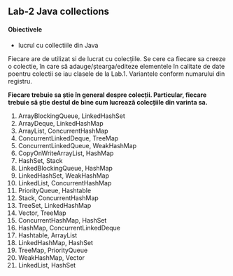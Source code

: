 ## Lab-2 Java collections 

#### Obiectivele
- lucrul cu collectiile din Java
 
 Fiecare are de utilizat si de lucrat cu colecțiile. Se cere ca fiecare sa creeze o colectie, în care să adauge/ștearga/editeze 
 elementele In calitate de date poentru colectii se iau clasele de la Lab.1.
 Variantele conform numarului din registru. 
 
 **Fiecare trebuie sa știe în general despre colecții. Particular, fiecare trebuie să știe destul de bine cum lucrează colecțiile din varinta sa.**
 
1. ArrayBlockingQueue, LinkedHashSet
1. ArrayDeque, LinkedHashMap
1. ArrayList, ConcurrentHashMap
1. ConcurrentLinkedDeque, TreeMap
1. ConcurrentLinkedQueue, WeakHashMap
1. CopyOnWriteArrayList, HashMap
1. HashSet, Stack
1. LinkedBlockingQueue, HashMap
1. LinkedHashSet, WeakHashMap
1. LinkedList, ConcurrentHashMap
1. PriorityQueue, Hashtable
1. Stack, ConcurrentHashMap
1. TreeSet, LinkedHashMap
1. Vector, TreeMap
1. ConcurrentHashMap, HashSet
1. HashMap, ConcurrentLinkedDeque
1. Hashtable, ArrayList
1. LinkedHashMap, HashSet
1. TreeMap, PriorityQueue
1. WeakHashMap, Vector
1. LinkedList, HashSet
